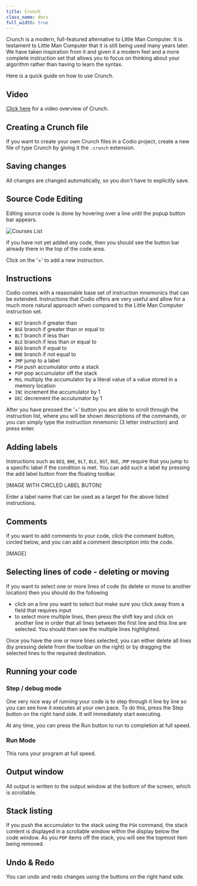 ```yaml
---
title: Crunch
class_name: docs
full_width: true
---
```


Crunch is a modern, full-featured alternative to Little Man Computer. It is testament to Little Man Computer that it is still being used many years later. We have taken inspiration from it and given it a modern feel and a more complete instruction set that allows you to focus on thinking about your algorithm rather than having to learn the syntax. 

Here is a quick guide on how to use Crunch.

## Video
[Click here](https://vimeo.com/130014963) for a video overview of Crunch.

## Creating a Crunch file
If you want to create your own Crunch files in a Codio project, create a new file of type Crunch by giving it the `.crunch` extension.

## Saving changes
All changes are changed automatically, so you don't have to explicitly save.

## Source Code Editing
Editing source code is done by hovering over a line until the popup button bar appears.

![Courses List](/img/docs/crunch-insert.png)

If you have not yet added any code, then you should see the button bar already there in the top of the code area.

Click on the '+' to add a new instruction.

## Instructions
Codio comes with a reasonable base set of instruction mnemonics that can be extended. Instructions that Codio offers are very useful and allow for a much more natural approach when compared to the Little Man Computer instruction set.

- `BGT` branch if greater than
- `BGE` branch if greater than or equal to
- `BLT` branch if less than 
- `BLE` branch if less than or equal to
- `BEQ` branch if equal to
- `BNE` branch if not equal to
- `JMP` jump to a label
- `PSH` push accumulator onto a stack
- `POP` pop accumulator off the stack
- `MUL` multiply the accumulator by a literal value of a value stored in a memory location
- `INC` increment the accumulator by 1
- `DEC` decrement the acculumator by 1

After you have pressed the '+' button you are able to scroll through the instruction list, where you will be shown descriptions of the commands, or you can simply type the instruction mnemonic (3 letter instruction) and press enter.

## Adding labels
Instructions such as `BEQ`, `BNE`, `BLT`, `BLE`, `BGT`, `BGE`, `JMP` require that you jump to a specific label if the condition is met. You can add such a label by pressing the add label button from the floating toolbar.

[IMAGE WITH CIRCLED LABEL BUTON]

Enter a label name that can be used as a target for the above listed instructions.

## Comments
If you want to add comments to your code, click the comment button, circled below, and you can add a comment description into the code.

[IMAGE]

## Selecting lines of code - deleting or moving
If you want to select one or more lines of code (to delete or move to another location) then you should do the following

- click on a line you want to select but make sure you click away from a field that requires input
- to select more multiple lines, then press the shift key and click on another line in order that all lines between the first line and this line are selected. You should then see the multiple lines highlighted.

Once you have the one or more lines selected, you can either delete all lines (by pressing delete from the toolbar on the right) or by dragging the selected lines to the required destination.

## Running your code

### Step / debug mode
One very nice way of running your code is to step through it line by line so you can see how it executes at your own pace. To do this, press the Step button on the right hand side. It will immediately start executing.

At any time, you can press the Run button to run to completion at full speed.

### Run Mode
This runs your program at full speed.

## Output window
All output is written to the output window at the bottom of the screen, which is scrollable.

## Stack listing
If you push the accumulator to the stack using the `PSH` command, the stack content is displayed in a scrollable window within the display below the code window. As you `POP` items off the stack, you will see the topmost item being removed.

## Undo & Redo
You can undo and redo changes using the buttons on the right hand side.



